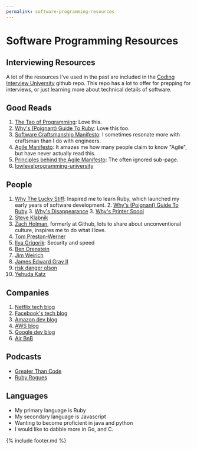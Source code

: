 ```yaml
---
permalink: software-programming-resources
---
```

# Software Programming Resources

## Interviewing Resources

A lot of the resources I've used in the past are included in the [Coding Interview University](https://github.com/jwasham/coding-interview-university) github repo. This repo has a lot to offer for prepping for interviews, or just learning more about technical details of software.

## Good Reads

1. [The Tao of Programming](http://www.mit.edu/~xela/tao.html): Love this.
2. [Why's (Poignant) Guide To Ruby](http://poignant.guide/): Love this too.
2. [Software Craftsmanship Manifesto](http://manifesto.softwarecraftsmanship.org/): I sometimes resonate more with craftsman than I do with engineers.
3. [Agile Manifesto](http://agilemanifesto.org/): It amazes me how many people claim to know "Agile", but have never actually read this.
4. [Principles behind the Agile Manifesto](http://agilemanifesto.org/principles.html): The often ignored sub-page.
5. [lowlevelprogramming-university](https://github.com/gurugio/lowlevelprogramming-university)

## People

1. [Why The Lucky Stiff](https://en.wikipedia.org/wiki/Why_the_lucky_stiff): Inspired me to learn Ruby, which launched my early years of software development.
    2. [Why's (Poignant) Guide To Ruby](http://poignant.guide/)
    3. [Why's Disappearance](https://priceonomics.com/why-the-lucky-stiff/)
    3. [Why's Printer Spool](https://www.scribd.com/doc/136875051/why-s-complete-printer-spool-as-one-book)
2. [Steve Klabnik](http://www.steveklabnik.com/)
3. [Zach Holman](https://zachholman.com/), formerly at Github, lots to share about unconventional culture, inspires me to do what I love.
4. [Tom Preston-Werner](http://tom.preston-werner.com/)
5. [Ilya Grigorik](https://www.igvita.com/): Security and speed
6. [Ben Orenstein](http://www.benorenstein.com/)
7. [Jim Weirich](https://en.wikipedia.org/wiki/Jim_Weirich)
8. [James Edward Gray II](http://graysoftinc.com/)
9. [risk danger olson](http://techno-weenie.net/)
10. [Yehuda Katz](http://yehudakatz.com/)

## Companies

1. [Netflix tech blog](http://techblog.netflix.com/)
2. [Facebook's tech blog](https://code.facebook.com/posts/)
3. [Amazon dev blog](https://developer.amazon.com/blogs)
4. [AWS blog](https://aws.amazon.com/blogs/aws/)
5. [Google dev blog](https://developers.googleblog.com/)
6. [Air BnB](https://github.com/airbnb)

## Podcasts

* [Greater Than Code](http://www.greaterthancode.com)
* [Ruby Rogues](https://devchat.tv/ruby-rogues)

## Languages

* My primary language is Ruby
* My secondary language is Javascript
* Wanting to become proficient in java and python
* I would like to dabble more in Go, and C.

{% include footer.md %}
